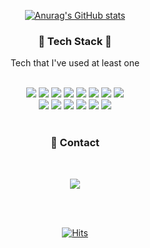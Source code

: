 
<div align = "center">
  
[![Anurag's GitHub stats](https://github-readme-stats.vercel.app/api?username=Gubeommo&show_icons=true&theme=dark)
](https://github.com/anuraghazra/github-readme-stats)


### :wrench: <b>Tech Stack</b> :hammer:<br>
  <p>Tech that I've used at least one</p><br>
  <img src="https://img.shields.io/badge/C-A8B9CC?style=flat-square&logo=C&logoColor=white"/></a>
  <img src="https://img.shields.io/badge/.Net-512BD4?style=flat-square&logo=dotnet&logoColor=white"/></a>
  <img src="https://img.shields.io/badge/CSharp-239120?style=flat-square&logo=csharp&logoColor=white"/></a>
  <img src="https://img.shields.io/badge/centOS-262577?style=flat-square&logo=centos&logoColor=white"/></a>
  <img src="https://img.shields.io/badge/Ubuntu-E95420?style=flat-square&logo=ubuntu&logoColor=white"/></a>
  <img src="https://img.shields.io/badge/Python-3766AB?style=flat-square&logo=Python&logoColor=white"/></a>
  <img src="https://img.shields.io/badge/Anaconda-44A833?style=flat-square&logo=Anaconda&logoColor=white"/></a>
  <img src="https://img.shields.io/badge/Java-007396?style=flat-square&logo=Java&logoColor=white"/></a><br>
  <img src="https://img.shields.io/badge/Android-3DDC84?style=flat-square&logo=Android&logoColor=white"/></a>
  <img src="https://img.shields.io/badge/Javascript-F7DF1E?style=flat-square&logo=Javascript&logoColor=white"/></a>
  <img src="https://img.shields.io/badge/HTML-E34F26?style=flat-square&logo=HTML5&logoColor=white"/></a>
  <img src="https://img.shields.io/badge/CSS-1572B6?style=flat-square&logo=CSS3&logoColor=white"/></a>
  <img src="https://img.shields.io/badge/Unity-000000?style=flat-square&logo=unity&logoColor=white"/></a>
  <img src="https://img.shields.io/badge/MySQL-4479A1?style=flat-square&logo=MySQL&logoColor=white"/></a><br><br>
  
  
  ### :speech_balloon: <b>Contact</b>
  <br>
  
  <a href=mailto:gbm201805021@gmail.com target="_blank"><img src="https://img.shields.io/badge/Gmail-EA4335?style=flat-square&logo=Gmail&logoColor=white"/></a>
  
  
  
  <br><br>
  
  

[![Hits](https://hits.seeyoufarm.com/api/count/incr/badge.svg?url=https%3A%2F%2Fgithub.com%2Fhaesoo9410&count_bg=%23EB8B10&title_bg=%23684327&icon=&icon_color=%23E7E7E7&title=VISIT&edge_flat=false)](https://github.com/Gubeommo)
  </div>
<!--
**Gubeommo/GuBeommo** is a ✨ _special_ ✨ repository because its `README.md` (this file) appears on your GitHub profile.

Here are some ideas to get you started:

- 🔭 I’m currently working on ...
- 🌱 I’m currently learning ...
- 👯 I’m looking to collaborate on ...
- 🤔 I’m looking for help with ...
- 💬 Ask me about ...
- 📫 How to reach me: ...
- 😄 Pronouns: ...
- ⚡ Fun fact: ...
-->
